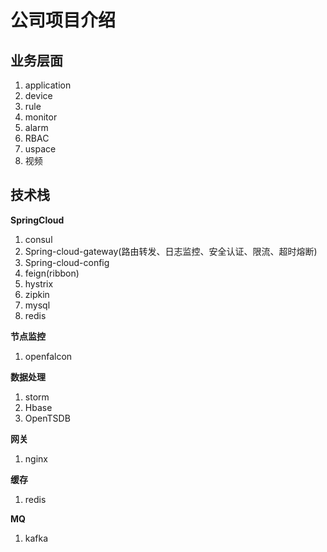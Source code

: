 # 公司项目介绍



## 业务层面

1. application
2. device
3. rule
4. monitor
5. alarm
6. RBAC
7. uspace
8. 视频



## 技术栈

**SpringCloud**

1. consul
2. Spring-cloud-gateway(路由转发、日志监控、安全认证、限流、超时熔断)
3. Spring-cloud-config
4. feign(ribbon)
5. hystrix
6. zipkin
7. mysql
8. redis



**节点监控**

1. openfalcon



**数据处理**

1. storm
2. Hbase
3. OpenTSDB



**网关**

1. nginx



**缓存**

1. redis



**MQ**

1. kafka



